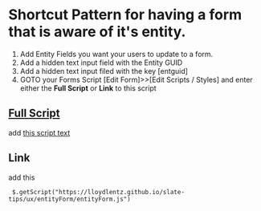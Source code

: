 # Shortcut Pattern for having a form that is aware of it's entity.

 1) Add Entity Fields you want your users to update to a form.
 2) Add a hidden text input field with the Entity GUID
 3) Add a hidden text input filed with the key [entguid]
 4) GOTO your Forms Script [Edit Form]>>[Edit Scripts / Styles] and enter either the **Full Script** or **Link** to this script



## [Full Script ](entityForm.js)
add [this script text](https://lloydlentz.github.io/slate-tips/ux/entityForm/entityForm.js)

## Link
add this 
```
 $.getScript("https://lloydlentz.github.io/slate-tips/ux/entityForm/entityForm.js")
```
